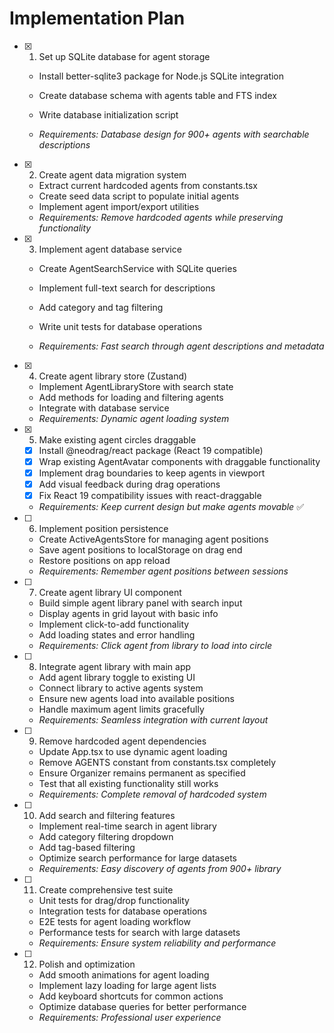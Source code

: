 # Implementation Plan

- [x] 1. Set up SQLite database for agent storage



  - Install better-sqlite3 package for Node.js SQLite integration
  - Create database schema with agents table and FTS index
  - Write database initialization script



  - _Requirements: Database design for 900+ agents with searchable descriptions_

- [x] 2. Create agent data migration system






  - Extract current hardcoded agents from constants.tsx
  - Create seed data script to populate initial agents
  - Implement agent import/export utilities
  - _Requirements: Remove hardcoded agents while preserving functionality_



- [x] 3. Implement agent database service



  - Create AgentSearchService with SQLite queries
  - Implement full-text search for descriptions
  - Add category and tag filtering


  - Write unit tests for database operations

  - _Requirements: Fast search through agent descriptions and metadata_

- [x] 4. Create agent library store (Zustand)



  - Implement AgentLibraryStore with search state
  - Add methods for loading and filtering agents
  - Integrate with database service
  - _Requirements: Dynamic agent loading system_

- [x] 5. Make existing agent circles draggable

  - [x] Install @neodrag/react package (React 19 compatible)
  - [x] Wrap existing AgentAvatar components with draggable functionality
  - [x] Implement drag boundaries to keep agents in viewport
  - [x] Add visual feedback during drag operations
  - [x] Fix React 19 compatibility issues with react-draggable
  - _Requirements: Keep current design but make agents movable_ ✅

- [ ] 6. Implement position persistence
  - Create ActiveAgentsStore for managing agent positions
  - Save agent positions to localStorage on drag end
  - Restore positions on app reload
  - _Requirements: Remember agent positions between sessions_

- [ ] 7. Create agent library UI component
  - Build simple agent library panel with search input
  - Display agents in grid layout with basic info
  - Implement click-to-add functionality
  - Add loading states and error handling
  - _Requirements: Click agent from library to load into circle_

- [ ] 8. Integrate agent library with main app
  - Add agent library toggle to existing UI
  - Connect library to active agents system
  - Ensure new agents load into available positions
  - Handle maximum agent limits gracefully
  - _Requirements: Seamless integration with current layout_

- [ ] 9. Remove hardcoded agent dependencies
  - Update App.tsx to use dynamic agent loading
  - Remove AGENTS constant from constants.tsx completely
  - Ensure Organizer remains permanent as specified
  - Test that all existing functionality still works
  - _Requirements: Complete removal of hardcoded system_

- [ ] 10. Add search and filtering features
  - Implement real-time search in agent library
  - Add category filtering dropdown
  - Add tag-based filtering
  - Optimize search performance for large datasets
  - _Requirements: Easy discovery of agents from 900+ library_

- [ ] 11. Create comprehensive test suite
  - Unit tests for drag/drop functionality
  - Integration tests for database operations
  - E2E tests for agent loading workflow
  - Performance tests for search with large datasets
  - _Requirements: Ensure system reliability and performance_

- [ ] 12. Polish and optimization
  - Add smooth animations for agent loading
  - Implement lazy loading for large agent lists
  - Add keyboard shortcuts for common actions
  - Optimize database queries for better performance
  - _Requirements: Professional user experience_